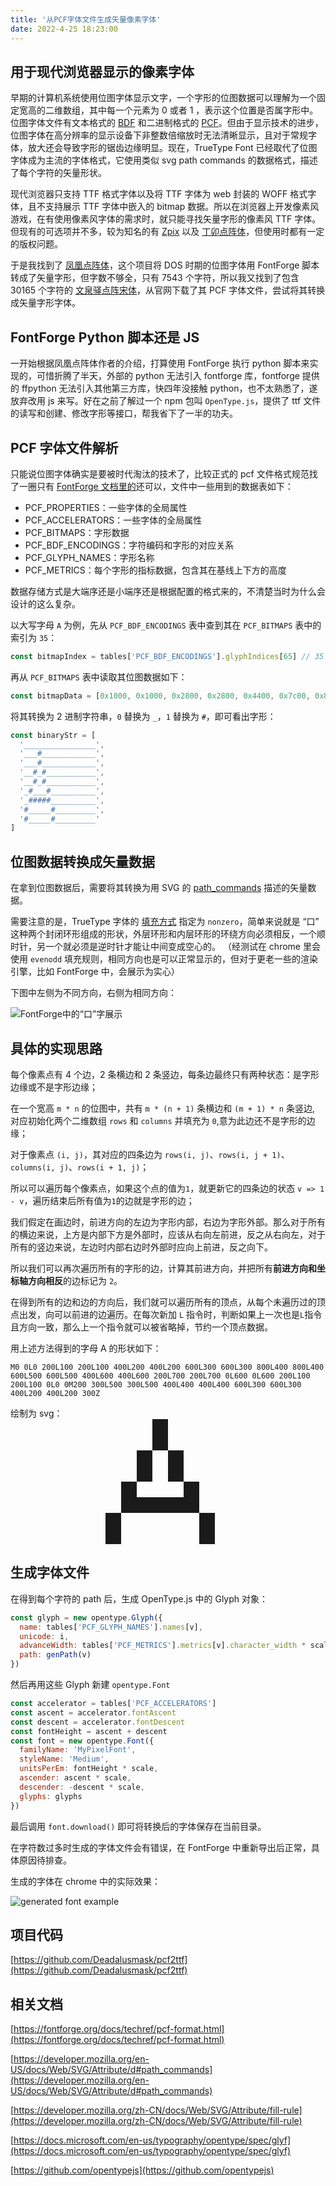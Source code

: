 ```yaml
---
title: '从PCF字体文件生成矢量像素字体'
date: 2022-4-25 18:23:00
---
```


## 用于现代浏览器显示的像素字体

早期的计算机系统使用位图字体显示文字，一个字形的位图数据可以理解为一个固定宽高的二维数组，其中每一个元素为 0 或者 1 ，表示这个位置是否属字形中。位图字体文件有文本格式的 [BDF](https://www.adobe.com/content/dam/acom/en/devnet/font/pdfs/5005.BDF_Spec.pdf) 和二进制格式的 [PCF](https://fontforge.org/docs/techref/pcf-format.html)。但由于显示技术的进步，位图字体在高分辨率的显示设备下非整数倍缩放时无法清晰显示，且对于常规字体，放大还会导致字形的锯齿边缘明显。现在，TrueType Font 已经取代了位图字体成为主流的字体格式，它使用类似 svg path commands 的数据格式，描述了每个字符的矢量形状。

现代浏览器只支持 TTF 格式字体以及将 TTF 字体为 web 封装的 WOFF 格式字体，且不支持展示 TTF 字体中嵌入的 bitmap 数据。所以在浏览器上开发像素风游戏，在有使用像素风字体的需求时，就只能寻找矢量字形的像素风 TTF 字体。但现有的可选项并不多，较为知名的有 [Zpix](https://github.com/SolidZORO/zpix-pixel-font) 以及 [丁卯点阵体](https://3type.cn/fonts/dinkie_bitmap/index.html)，但使用时都有一定的版权问题。

于是我找到了 [凤凰点阵体](https://timothyqiu.itch.io/vonwaon-bitmap)，这个项目将 DOS 时期的位图字体用 FontForge 脚本转成了矢量字形，但字数不够全，只有 7543 个字符，所以我又找到了包含 30165 个字符的 [文泉驿点阵宋体](http://wenq.org/wqy2/index.cgi?BitmapSong)，从官网下载了其 PCF 字体文件，尝试将其转换成矢量字形字体。

## FontForge Python 脚本还是 JS

一开始根据凤凰点阵体作者的介绍，打算使用 FontForge 执行 python 脚本来实现的，可惜折腾了半天，外部的 python 无法引入 fontforge 库，fontforge 提供的 ffpython 无法引入其他第三方库，快四年没接触 python，也不太熟悉了，遂放弃改用 js 来写。好在之前了解过一个 npm 包叫 `OpenType.js`，提供了 ttf 文件的读写和创建、修改字形等接口，帮我省下了一半的功夫。

## PCF 字体文件解析

只能说位图字体确实是要被时代淘汰的技术了，比较正式的 pcf 文件格式规范找了一圈只有 [FontForge 文档里的](https://fontforge.org/docs/techref/pcf-format.html)还可以，文件中一些用到的数据表如下：

- PCF_PROPERTIES：一些字体的全局属性
- PCF_ACCELERATORS：一些字体的全局属性
- PCF_BITMAPS：字形数据
- PCF_BDF_ENCODINGS：字符编码和字形的对应关系
- PCF_GLYPH_NAMES：字形名称
- PCF_METRICS：每个字形的指标数据，包含其在基线上下方的高度

数据存储方式是大端序还是小端序还是根据配置的格式来的，不清楚当时为什么会设计的这么复杂。

以大写字母 `A` 为例，先从 `PCF_BDF_ENCODINGS` 表中查到其在 `PCF_BITMAPS` 表中的索引为 `35`：

```js
const bitmapIndex = tables['PCF_BDF_ENCODINGS'].glyphIndices[65] // 35
```

再从 `PCF_BITMAPS` 表中读取其位图数据如下：

```js
const bitmapData = [0x1000, 0x1000, 0x2800, 0x2800, 0x4400, 0x7c00, 0x8200, 0x8200]
```

将其转换为 2 进制字符串，`0` 替换为 `_`，`1` 替换为 `#`，即可看出字形：

```js
const binaryStr = [
  '________________',
  '___#____________',
  '___#____________',
  '__#_#___________',
  '__#_#___________',
  '_#___#__________',
  '_#####__________',
  '#_____#_________',
  '#_____#_________'
]
```

## 位图数据转换成矢量数据

在拿到位图数据后，需要将其转换为用 SVG 的 [path_commands](https://developer.mozilla.org/en-US/docs/Web/SVG/Attribute/d#path_commands) 描述的矢量数据。

需要注意的是，TrueType 字体的 [填充方式](https://developer.mozilla.org/zh-CN/docs/Web/SVG/Attribute/fill-rule) 指定为 `nonzero`，简单来说就是 “口” 这种两个封闭环形组成的形状，外层环形和内层环形的环绕方向必须相反，一个顺时针，另一个就必须是逆时针才能让中间变成空心的。
（经测试在 chrome 里会使用 `evenodd` 填充规则，相同方向也是可以正常显示的，但对于更老一些的渲染引擎，比如 FontForge 中，会展示为实心）

下图中左侧为不同方向，右侧为相同方向：

![FontForge中的“口”字展示](/img/kou.png)

## 具体的实现思路

每个像素点有 4 个边，2 条横边和 2 条竖边，每条边最终只有两种状态：是字形边缘或不是字形边缘；

在一个宽高 `m * n` 的位图中，共有 `m * (n + 1)` 条横边和 `(m + 1) * n` 条竖边, 对应初始化两个二维数组 `rows` 和 `columns` 并填充为 `0`,意为此边还不是字形的边缘；

对于像素点 `(i, j)`，其对应的四条边为 `rows(i, j)`、`rows(i, j + 1)`、`columns(i, j)`、`rows(i + 1, j)`；

所以可以遍历每个像素点，如果这个点的值为`1`，就更新它的四条边的状态 `v => 1 - v`，遍历结束后所有值为`1`的边就是字形的边；

我们假定在画边时，前进方向的左边为字形内部，右边为字形外部。那么对于所有的横边来说，上方是内部下方是外部时，应该从右向左前进，反之从右向左，对于所有的竖边来说，左边时内部右边时外部时应向上前进，反之向下。

所以我们可以再次遍历所有的字形的边，计算其前进方向，并把所有**前进方向和坐标轴方向相反**的边标记为 `2`。

在得到所有的边和边的方向后，我们就可以遍历所有的顶点，从每个未遍历过的顶点出发，向可以前进的边遍历。在每次新加 `L` 指令时，判断如果上一次也是`L`指令且方向一致，那么上一个指令就可以被省略掉，节约一个顶点数据。

用上述方法得到的字母 A 的形状如下：

```
M0 0L0 200L100 200L100 400L200 400L200 600L300 600L300 800L400 800L400 600L500 600L500 400L600 400L600 200L700 200L700 0L600 0L600 200L100 200L100 0L0 0M200 300L500 300L500 400L400 400L400 600L300 600L300 400L200 400L200 300Z
```

绘制为 svg：
<svg viewBox="0 0 800 800" style="display: block;width: 200px;height: 200px;fill: currentColor;transform: scaleY(-1);margin: 0 auto;">
<path d="M0 0L0 200L100 200L100 400L200 400L200 600L300 600L300 800L400 800L400 600L500 600L500 400L600 400L600 200L700 200L700 0L600 0L600 200L100 200L100 0L0 0M200 300L500 300L500 400L400 400L400 600L300 600L300 400L200 400L200 300Z"/>
</svg>

## 生成字体文件

在得到每个字符的 path 后，生成 OpenType.js 中的 Glyph 对象：

```js
const glyph = new opentype.Glyph({
  name: tables['PCF_GLYPH_NAMES'].names[v],
  unicode: i,
  advanceWidth: tables['PCF_METRICS'].metrics[v].character_width * scale,
  path: genPath(v)
})
```

然后再用这些 Glyph 新建 `opentype.Font`

```js
const accelerator = tables['PCF_ACCELERATORS']
const ascent = accelerator.fontAscent
const descent = accelerator.fontDescent
const fontHeight = ascent + descent
const font = new opentype.Font({
  familyName: 'MyPixelFont',
  styleName: 'Medium',
  unitsPerEm: fontHeight * scale,
  ascender: ascent * scale,
  descender: -descent * scale,
  glyphs: glyphs
})
```

最后调用 `font.download()` 即可将转换后的字体保存在当前目录。

在字符数过多时生成的字体文件会有错误，在 FontForge 中重新导出后正常，具体原因待排查。

生成的字体在 chrome 中的实际效果：

![generated font example](/img/generated-font.png)

## 项目代码

[https://github.com/Deadalusmask/pcf2ttf](https://github.com/Deadalusmask/pcf2ttf)

## 相关文档

[https://fontforge.org/docs/techref/pcf-format.html](https://fontforge.org/docs/techref/pcf-format.html)

[https://developer.mozilla.org/en-US/docs/Web/SVG/Attribute/d#path_commands](https://developer.mozilla.org/en-US/docs/Web/SVG/Attribute/d#path_commands)

[https://developer.mozilla.org/zh-CN/docs/Web/SVG/Attribute/fill-rule](https://developer.mozilla.org/zh-CN/docs/Web/SVG/Attribute/fill-rule)

[https://docs.microsoft.com/en-us/typography/opentype/spec/glyf](https://docs.microsoft.com/en-us/typography/opentype/spec/glyf)

[https://github.com/opentypejs](https://github.com/opentypejs)
